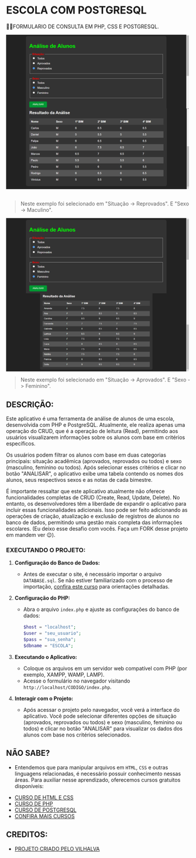 # ESCOLA COM POSTGRESQL
👨‍🏫FORMULARIO DE CONSULTA EM PHP, CSS E POSTGRESQL.

<img src="./IMAGENS/FOTO_1.png" align="center" width="500"> <br>
<img src="./IMAGENS/FOTO_2.png" align="center" width="500"> <br><br>
> Neste exemplo foi selecionado em "Situação -> Reprovados". E "Sexo -> Maculino".

<img src="./IMAGENS/FOTO_3.png" align="center" width="500"> <br>
<img src="./IMAGENS/FOTO_4.png" align="center" width="500"> <br>
> Neste exemplo foi selecionado em "Situação -> Aprovados". E "Sexo -> Feminino".

## DESCRIÇÃO:
Este aplicativo é uma ferramenta de análise de alunos de uma escola, desenvolvida com PHP e PostgreSQL. Atualmente, ele realiza apenas uma operação do CRUD, que é a operação de leitura (Read), permitindo aos usuários visualizarem informações sobre os alunos com base em critérios específicos.

Os usuários podem filtrar os alunos com base em duas categorias principais: situação acadêmica (aprovados, reprovados ou todos) e sexo (masculino, feminino ou todos). Após selecionar esses critérios e clicar no botão "ANALISAR", o aplicativo exibe uma tabela contendo os nomes dos alunos, seus respectivos sexos e as notas de cada bimestre.

É importante ressaltar que este aplicativo atualmente não oferece funcionalidades completas de CRUD (Create, Read, Update, Delete). No entanto, os desenvolvedores têm a liberdade de expandir o aplicativo para incluir essas funcionalidades adicionais. Isso pode ser feito adicionando as operações de criação, atualização e exclusão de registros de alunos no banco de dados, permitindo uma gestão mais completa das informações escolares. (Eu deixo esse desafio com vocês. Faça um FORK desse projeto em mandem ver 😉).

### EXECUTANDO O PROJETO:
1. **Configuração do Banco de Dados:**
   - Antes de executar o site, é necessário importar o arquivo `DATABASE.sql`. Se não estiver familiarizado com o processo de importação, [confira este curso](https://github.com/VILHALVA/CURSO-DE-POSTGRESQL) para orientações detalhadas.

2. **Configuração do PHP:**
   - Abra o arquivo `index.php` e ajuste as configurações do banco de dados:

     ```php
     $host = "localhost";
     $user = "seu_usuario";
     $pass = "sua_senha";
     $dbname = "ESCOLA";
     ```

3. **Executando o Aplicativo:**
   - Coloque os arquivos em um servidor web compatível com PHP (por exemplo, XAMPP, WAMP, LAMP).
   - Acesse o formulário no navegador visitando `http://localhost/CODIGO/index.php`.

4. **Interagir com o Projeto:**
   - Após acessar o projeto pelo navegador, você verá a interface do aplicativo. Você pode selecionar diferentes opções de situação (aprovados, reprovados ou todos) e sexo (masculino, feminino ou todos) e clicar no botão "ANALISAR" para visualizar os dados dos alunos com base nos critérios selecionados.

## NÃO SABE?
- Entendemos que para manipular arquivos em `HTML`, `CSS` e outras linguagens relacionadas, é necessário possuir conhecimento nessas áreas. Para auxiliar nesse aprendizado, oferecemos cursos gratuitos disponíveis:
* [CURSO DE HTML E CSS](https://github.com/VILHALVA/CURSO-DE-HTML-E-CSS)
* [CURSO DE PHP](https://github.com/VILHALVA/CURSO-DE-PHP)
* [CURSO DE POSTGRESQL](https://github.com/VILHALVA/CURSO-DE-POSTGRESQL)
* [CONFIRA MAIS CURSOS](https://github.com/VILHALVA?tab=repositories&q=+topic:CURSO)

## CREDITOS:
- [PROJETO CRIADO PELO VILHALVA](https://github.com/VILHALVA)





